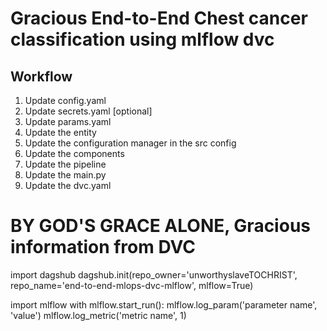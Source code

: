 # Gracious End-to-End Chest cancer classification using mlflow dvc


## Workflow

1. Update config.yaml
2.  Update secrets.yaml [optional]
3.  Update params.yaml
4.  Update the entity
5.  Update the configuration manager in the src config
6.  Update the components
7.  Update the pipeline
8.  Update the main.py
9.  Update the dvc.yaml

# BY GOD'S GRACE ALONE, Gracious information from DVC
import dagshub
dagshub.init(repo_owner='unworthyslaveTOCHRIST', repo_name='end-to-end-mlops-dvc-mlflow', mlflow=True)

import mlflow
with mlflow.start_run():
  mlflow.log_param('parameter name', 'value')
  mlflow.log_metric('metric name', 1)